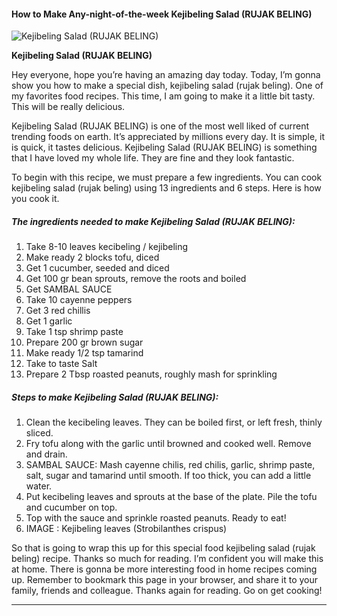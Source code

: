             

#### How to Make Any-night-of-the-week Kejibeling Salad (RUJAK BELING)

![Kejibeling Salad (RUJAK BELING)](https://img-global.cpcdn.com/recipes/2535964_7671318e5b74ee67/751x532cq70/kejibeling-salad-rujak-beling-recipe-main-photo.jpg)

**Kejibeling Salad (RUJAK BELING)**

Hey everyone, hope you’re having an amazing day today. Today, I’m gonna show you how to make a special dish, kejibeling salad (rujak beling). One of my favorites food recipes. This time, I am going to make it a little bit tasty. This will be really delicious.

Kejibeling Salad (RUJAK BELING) is one of the most well liked of current trending foods on earth. It’s appreciated by millions every day. It is simple, it is quick, it tastes delicious. Kejibeling Salad (RUJAK BELING) is something that I have loved my whole life. They are fine and they look fantastic.

To begin with this recipe, we must prepare a few ingredients. You can cook kejibeling salad (rujak beling) using 13 ingredients and 6 steps. Here is how you cook it.

##### The ingredients needed to make Kejibeling Salad (RUJAK BELING):

1.  Take 8-10 leaves kecibeling / kejibeling
2.  Make ready 2 blocks tofu, diced
3.  Get 1 cucumber, seeded and diced
4.  Get 100 gr bean sprouts, remove the roots and boiled
5.  Get SAMBAL SAUCE
6.  Take 10 cayenne peppers
7.  Get 3 red chillis
8.  Get 1 garlic
9.  Take 1 tsp shrimp paste
10.  Prepare 200 gr brown sugar
11.  Make ready 1/2 tsp tamarind
12.  Take to taste Salt
13.  Prepare 2 Tbsp roasted peanuts, roughly mash for sprinkling

##### Steps to make Kejibeling Salad (RUJAK BELING):

1.  Clean the kecibeling leaves. They can be boiled first, or left fresh, thinly sliced.
2.  Fry tofu along with the garlic until browned and cooked well. Remove and drain.
3.  SAMBAL SAUCE: Mash cayenne chilis, red chilis, garlic, shrimp paste, salt, sugar and tamarind until smooth. If too thick, you can add a little water.
4.  Put kecibeling leaves and sprouts at the base of the plate. Pile the tofu and cucumber on top.
5.  Top with the sauce and sprinkle roasted peanuts. Ready to eat!
6.  IMAGE : Kejibeling leaves (Strobilanthes crispus)

So that is going to wrap this up for this special food kejibeling salad (rujak beling) recipe. Thanks so much for reading. I’m confident you will make this at home. There is gonna be more interesting food in home recipes coming up. Remember to bookmark this page in your browser, and share it to your family, friends and colleague. Thanks again for reading. Go on get cooking!

* * *